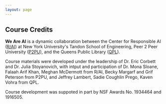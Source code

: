 ```yaml
---
layout: page
---
```


## Course Credits

**We Are AI**  is a dynamic collaboration between the Center for Responsible AI ([R/AI](http://airesponsibly.com/)) at New York University's Tandon School of Engineering, Peer 2 Peer University ([P2PU](https://www.p2pu.org/en/)), and the Queens Public Library ([QPL](https://learningcircles.p2pu.org/en/signup/online-1699/)).
<p>
  
Course materials were developed under the leadership of Dr. Eric Corbett and Dr. Julia Stoyanovich, with intput and participation of Dr. Mona Sloane, Falaah Arif Khan, Meghan McDermott from R/AI, Becky Margarf and Grif Peterson from P2PU, and Jeffrey Lambert, Sadie Coughlin Prego, Kaven Vohra from QPL.
<p>
  
Course development was suppoted in part by NSF Awards No. 1934464 and 1916505.
